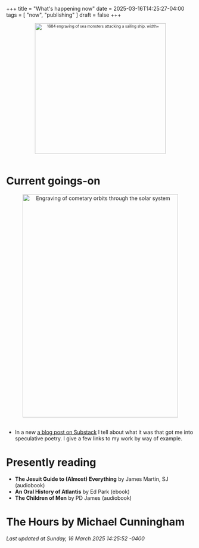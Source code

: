 +++
title = "What's happening now"
date = 2025-03-16T14:25:27-04:00
tags = [
    "now",
    "publishing"
]
draft = false
+++
<div align="center" style="font-size:x-small"><img src="https://milkfish08.s3.amazonaws.com/photo/blog/abovethefold/1684-untitled-engraving-of-sea-monsters-attacking-a-sailing-vessel-49fa31.jpg" alt="1684 engraving of sea monsters attacking a sailing ship. width="512" height="351" title="Sea monsters attacking a sailing ship" /></div><br clear="all" />

# Current goings-on

<div align="center"><img src="https://milkfish08.s3.amazonaws.com/photo/blog/comets.jpeg" height=600 width=417 alt="Engraving of cometary orbits through the solar system" title="Comets" /></div><br clear="all" />

* In a new [a blog post on Substack](https://richmagahiz.substack.com/p/writing-past-the-edges-of-the-map?r=gnwin) I tell about what it was that got me into speculative poetry.
I give a few links to my work by way of example.

# Presently reading

* __The Jesuit Guide to (Almost) Everything__ by James Martin, SJ (audiobook)
* __An Oral History of Atlantis__ by Ed Park (ebook)
* __The Children of Men__ by PD James (audiobook)
# __The Hours__ by Michael Cunningham

*Last updated at Sunday, 16 March 2025 14:25:52 -0400*
